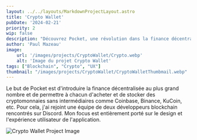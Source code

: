 ```yaml
---
layout: ../../layouts/MarkdownProjectLayout.astro
title: 'Crypto Wallet'
pubDate: '2024-02-21'
priority: 2
wip: false
description: "Découvrez Pocket, une révolution dans la finance décentralisée, conçue pour démocratiser l'accès aux cryptomonnaies sans intermédiaires. Rejoignez-nous dans cette aventure pour une gestion de portefeuille simplifiée."
author: 'Paul Mazeau'
image:
    url: '/images/projects/CryptoWallet/Crypto.webp'
    alt: 'Image du projet Crypto Wallet'
tags: ["Blockchain", "Crypto", "UX"]
thumbnail: "/images/projects/CryptoWallet/CryptoWalletThumbmail.webp"
---
```

Le but de Pocket est d'introduire la finance décentralisée au plus grand nombre et de permettre à chacun d'acheter et de stocker des cryptomonnaies sans intermédiaires comme Coinbase, Binance, KuCoin, etc. Pour cela, j'ai rejoint une équipe de deux développeurs blockchain rencontrés sur Discord. Mon focus est entièrement porté sur le design et l'expérience utilisateur de l'application.

<img src="/images/projects/CryptoWallet/Crypto.webp" alt="Crypto Wallet Project Image" class="blog-content-image"/>
